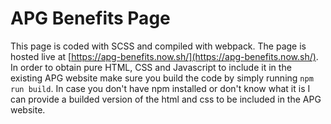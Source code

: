 # APG Benefits Page

This page is coded with SCSS and compiled with webpack.
The page is hosted live at [https://apg-benefits.now.sh/](https://apg-benefits.now.sh/).
In order to obtain pure HTML, CSS and Javascript to include it in the existing APG website make sure you build the code by simply running `npm run build`.
In case you don't have npm installed or don't know what it is I can provide a builded version of the html and css to be included in the APG website.
